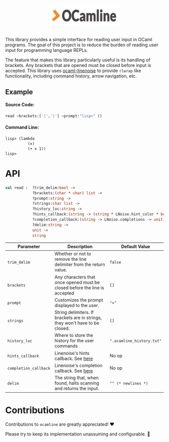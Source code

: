 # <p align="center"><img alt="ocamline" src="assets/ocamline.png" width = 45% /></p>

This library provides a simple interface for reading user input
in OCaml programs. The goal of this project is to reduce the
burden of reading user input for programming language REPLs.

The feature that makes this library particularly useful is its handling of
brackets. Any brackets that are opened must be closed before input is accepted.
This library uses [ocaml-linenoise](https://github.com/ocaml-community/ocaml-linenoise) to provide `rlwrap` like functionality, including
command history, arrow navigation, etc.


## Example

#### Source Code:
```ocaml
read ~brackets:['(',')'] ~prompt:"lisp>" ()
```
#### Command Line:
```
lisp> (lambda
          (x)
          (+ x 1))
lisp>
```


# API

```ocaml
val read :  ?trim_delim:bool ->
            ?brackets:(char * char) list ->
            ?prompt:string ->
            ?strings:char list ->
            ?history_loc:string ->
            ?hints_callback:(string -> (string * LNoise.hint_color * bool) option) ->
            ?completion_callback:(string -> LNoise.completions -> unit) ->
            ?delim:string ->
            unit ->
            string
```
|Parameter|Description|Default Value|
|---|---|--|
|`trim_delim`|Whether or not to remove the line delimiter from the return value.|`false`|
|`brackets`| Any characters that once opened must be closed before the line is accepted|`[]`|
|`prompt`| Customizes the prompt displayed to the user.|`">"`|
|`strings`| String delimiters. If brackets are in strings, they won't have to be closed.|`[]`|
|`history_loc`|Where to store the history for the user commands|`".ocamline_history.txt"`|
|`hints_callback`|Linenoise's hints callback. See [here](http://ocaml-community.github.io/ocaml-linenoise/1.3/linenoise/LNoise/index.html#val-set_hints_callback)|No op|
|`completion_callback`|Linenoise's completion callback. See [here](http://ocaml-community.github.io/ocaml-linenoise/1.3/linenoise/LNoise/index.html#val-set_completion_callback)|No op|
|`delim`| The string that, when found, halts scanning and returns the input.|`"" (* newlines *)`|

# Contributions

Contributions to `ocamline` are greatly appreciated! ❤️

Please try to keep its implementation unassuming and configurable. 🙂
